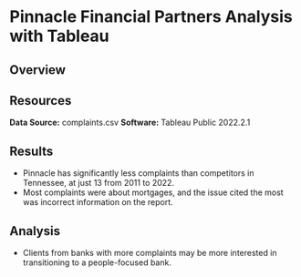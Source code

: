 # Pinnacle Financial Partners Analysis with Tableau

## Overview

## Resources
**Data Source:** complaints.csv
**Software:** Tableau Public 2022.2.1

## Results
- Pinnacle has significantly less complaints than competitors in Tennessee, at just 13 from 2011 to 2022.
- Most complaints were about mortgages, and the issue cited the most was incorrect information on the report.

## Analysis 
- Clients from banks with more complaints may be more interested in transitioning to a people-focused bank.
